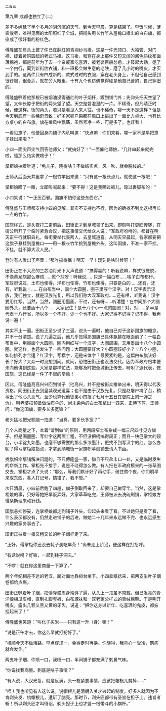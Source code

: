    二五五 

   第九章 成都也独立了(二)

   差不多绵延了半个多月的阴沉沉的天气，到今天早晨，算是结束了。早饭时候，薄雾散尽，难得见面的太阳照红了全城，把街头用长竹竿从屋檐口撑出的白布旗，都染成了很好看的粉红色。

   傅隆盛在肩头上披了件已在翻红的青羽纱马褂。这是一件光领口、大袖管、对门襟、绽着黄铜圆纽的老式马褂。这马褂，和穿在身上那件又短又阔的酱色斜纹布面薄棉袍，都是前年为了去一个亲戚家吃喜酒，被老婆百般怂恿，才鼓起大劲，邀了一个内行，同到新街估衣铺，和一班极会做生意的老陕，磨了几小时的嘴皮，才买到手的。这两件只有四成新的、款式过时的衣服，穿在老头身上，不但他自己感到很舒服，很合适，就在旁人眼里，十有九个也仿佛觉得硬是他自己缝的，自己穿旧的。

   傅隆盛叭着他那根已被烟油浸得通红的叶子烟杆，踱到铺门外；先仰头把天空望了望，又伸长脖子把街的两头望了望。天空是碧澄澄的一片。不稀奇，但凡晴正时候，便这样。街的两头，若只是看见人来人往，也不稀奇，哪一天不是这样？但是今天到底有一些稀奇景致：好多家铺户果都在檐口上挑出了一面比方桌大、也有比方桌小的白布旗。旗在微风中飘荡，虽然素净一些，可是多了，也好看！

   一看见旗子，他便回身向铺子内吼叫道：“快点嘛！你们来看，哪一家不是早把旗子挂出来啦？”

   小四一面尖声尖气回答他师父：“就搞好了！”一面催他师娘，“几针串起来就完啦，缝那么结实做啥子！”

   掌柜娘抽着针道：“龟儿子，晓得啥？不做结实点，风一吹，就会脱线的。”

   王师从后面天井里拿了一根竹竿出来道：“只有这一根长点儿，就使这一根吧！”

   掌柜娘瞄了一眼，立即叫喊起来：“要不得！这是我晒过裤儿，晾过裹脚布的！”

   小四笑说：“一正压百邪。国旗不怕你这些东西它。”

   傅隆盛与王师都支持小四的见解。其实不支持也不行，因为的确找不到比这根再长一点的竹竿。

   国旗样式，是头夜打二更前后，田街正才到皇城领了出来。即刻叫打更匠传锣，在街公所开了个临时紧急会议，把这事情交代给众人说：“军政府吩咐的，都督在明天正午行就职典礼，每街要举代表两人，去皇城道喜。从明天早晨起，各家都要把这旗子悬挂到屋檐口——用一根长竹竿挑到屋檐外头。这叫国旗，不准一家不挂。不挂，就不算大汉人民。”

   登时有人发出了声音：“那咋搞得赢！明天一早！现刻是啥时候呀！”

   田街正在不大亮的三芯油灯光下大声说道：“搞得赢的！听我说嘛，样式很撇脱，不像黄龙旗那么麻烦……慌个球呀！听我说……只是一幅白布……啥子白布都行。军政府说过，土布也使得，洋布也使得，竹布也使得，只要是白的……还有，还有，听我说！……在白布当中，画个大圆圈，圈子里写个汉字。对！汉字表示汉族，我们独立，就是汉族光复，所以我们称大汉军政府……还有哩，听我说！汉字要用红写。当然，当然，圆圈用墨画。不过，还有呀……听清楚！在中间那个大圆圈外头，还要画十八个……大家记住！是十八个小一点的圆圈！对，对……多半是代表十八行省，所以多一个不好，少一个也不好。大家记得不记得？记不得，我再说一遍！”

   其实不止一遍。田街正至少说了三遍。说头一遍时，他自己对于这新国旗的概念，并不十分清楚。说了几遍之后，他几乎觉得那国旗已具体飘拂在眼面前了：一幅白布当中，用墨画个大圆圈，圈内用红写一个汉字，大圈周围，又用墨画十八个小圆圈。就这样，也还发生了一些问题：大圆圈要好大？小圆圈该好小？十八个小圈，如何排列才合适？红汉字，写楷字，还是宋体字？最要紧的是，这幅白布旗该好长？好大？大众一时没想到问。就问，恐怕田街正也没法交代。因为军政府根本便未向他讲到这些。大家是那样忙法，能够及时把全城街正传去，吩咐了派代表，做国旗，这已经是一件了不起的举动！

   因此，傅隆盛高高兴兴回到铺子（他高兴，并不是被街众推举出来，明天得以代表资格，同田街正去到皇城观光道喜；也不是由于汉族光复。只是赵屠户垮了台，稍稍出了他心头恶气，至少也算代他徒弟小四报了七月十五日在督院上的一弹之仇），叫老婆把预备做油布伞的、尚未染色的白土布拿出一匹来，正待下剪，王师问：“你这国旗，要多长多宽嘛？”

   老头猛地把光额脑一拍道：“当真，要多长多宽？”

   几个人商量之下，本着“谙到做”的原则，用两段窄土布拼成一幅三尺四寸见方旗子。但是画墨圈、写红字这两项工程，不但没把柄搞得周正；而且一块巴掌大的砚台，小半锭九如墨，也磨不够需要的那么多浓墨汁，更找不到写汉字的红。怎么办呢？得亏掌柜娘指点，才拿到顺城街一家旗帜伞扇铺去请人书画。

   找旗帜伞扇铺解决问题的，不只傅隆盛一家，抑且不只盐市口一处，又是临时发生的崭新工作。掌柜先不接手，说是不晓得怎么做。有人把在军政府模来的一张草图交去，掌柜才点了头说：“那么，等我们默计好了再动手，破住熬个夜，你们明早来取东西。各人打记号，搞错了，我不管。”

   次日清晨，小四前后跑了四趟，旗子倒取回来了，却要自己做穿竿。当然，这是掌柜娘的事，只好等她把早饭弄好，大家草草吃完，王师被派去洗碗刷锅，掌柜娘方慢条斯理来动针线。

   国旗悬挂停妥，连掌柜娘都走到铺子外头，仰起头来看了看。不过她只是看了看，什么表示都没有，仍然走进铺子的后进，做她二十几年来永远做不完、也永远感生兴趣的家务事去了。

   田街正拄着一根又粗又长的叶子烟杆走了来。

   “正好，傅掌柜你还没去耗子洞吃早茶！”尚未走上阶沿，便这样在打招呼。

   “有话说吗？好嘛，一起到耗子洞去。”

   “不啰！就在你这里商量一下算了。”

   两个年纪相差不远的老汉，面对面地靠柜台坐下。小四拿纸捻来，把两支生叶子烟卷都给点燃。

   田街正叭着叶子烟，把傅隆盛周身端详了遍，从头上一顶虽不常戴，但已发亮的青洋缎棉瓜皮帽，直到扎脚套裤、白布琢袜和一双老家公样式的青绒棉鞋。于是咧开嘴皮，露出几颗又黑又黄的牙齿，说道：“把你这身过新年、吃喜酒的鬼皮，都披挂起来了！”

   傅隆盛也笑道：“叫化子买米——只有这一升（身）嘛！”

   “说是正午才去，你这么早就打扮好了。”

   “横顺今天不做活路，早点穿规一，免得走时再换。你晓得，我背心一受冷，齁病就会发作。”

   两支叶子烟，你喷一口，我喷一口，半间铺子都充满了刺鼻气味。

   “你说找我商量。到底是啥子事情？”

   “有人说，大汉光复，就是反满，头一桩紧要事情，应该把帽根儿剪掉……”

   “唔！我也听见有人这么说。说帽根儿是清朝入关才兴起的制度，好多人就因为不肯剃头发、梳帽根儿，遭斫了脑壳。那时节，剃头匠都带有圣旨在担子上。违旨者斩！所以剃头匠才叫待诏，剃头担子上也才竖一根带斗的小旗杆。”

